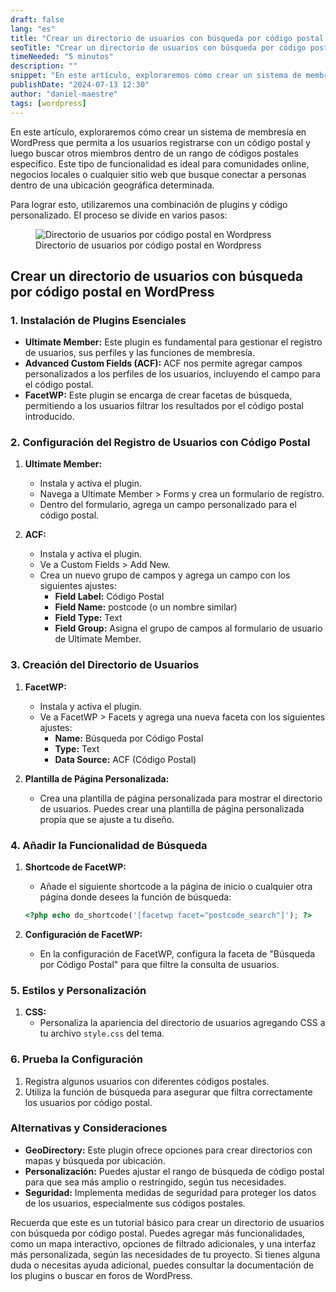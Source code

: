 ```yaml
---
draft: false
lang: "es"
title: "Crear un directorio de usuarios con búsqueda por código postal en WordPress"
seoTitle: "Crear un directorio de usuarios con búsqueda por código postal en WordPress"
timeNeeded: "5 minutos"
description: ""
snippet: "En este artículo, exploraremos cómo crear un sistema de membresía en WordPress que permita a los usuarios registrarse con un código postal y luego buscar otros miembros dentro de un rango de códigos postales específico."
publishDate: "2024-07-13 12:30"
author: "daniel-maestre"
tags: [wordpress]
---
```


En este artículo, exploraremos cómo crear un sistema de membresía en WordPress que permita a los usuarios registrarse con un código postal y luego buscar otros miembros dentro de un rango de códigos postales específico. Este tipo de funcionalidad es ideal para comunidades online, negocios locales o cualquier sitio web que busque conectar a personas dentro de una ubicación geográfica determinada.

Para lograr esto, utilizaremos una combinación de plugins y código personalizado. El proceso se divide en varios pasos:

<figure>
<img class="mx-auto" src="/blogImages/directorio-usuarios-codigo-postal.png" title="Directorio de usuarios por código postal en Wordpress" alt="Directorio de usuarios por código postal en Wordpress" loading="lazy"/>
<figcaption class="text-center">Directorio de usuarios por código postal en Wordpress<figcaption>
</figure>

## Crear un directorio de usuarios con búsqueda por código postal en WordPress

### 1. Instalación de Plugins Esenciales

* **Ultimate Member:**  Este plugin es fundamental para gestionar el registro de usuarios, sus perfiles y las funciones de membresía.
* **Advanced Custom Fields (ACF):** ACF nos permite agregar campos personalizados a los perfiles de los usuarios, incluyendo el campo para el código postal.
* **FacetWP:**  Este plugin se encarga de crear facetas de búsqueda, permitiendo a los usuarios filtrar los resultados por el código postal introducido.

### 2. Configuración del Registro de Usuarios con Código Postal

1. **Ultimate Member:**
    *  Instala y activa el plugin.
    *  Navega a Ultimate Member > Forms y crea un formulario de registro.
    *  Dentro del formulario, agrega un campo personalizado para el código postal.

2. **ACF:**
    *  Instala y activa el plugin.
    *  Ve a Custom Fields > Add New.
    *  Crea un nuevo grupo de campos y agrega un campo con los siguientes ajustes:
        *  **Field Label:**  Código Postal
        *  **Field Name:**  postcode (o un nombre similar)
        *  **Field Type:**  Text
        *  **Field Group:**  Asigna el grupo de campos al formulario de usuario de Ultimate Member.

### 3. Creación del Directorio de Usuarios

1. **FacetWP:**
    *  Instala y activa el plugin.
    *  Ve a FacetWP > Facets y agrega una nueva faceta con los siguientes ajustes:
        *  **Name:**  Búsqueda por Código Postal
        *  **Type:**  Text
        *  **Data Source:**  ACF (Código Postal)

2. **Plantilla de Página Personalizada:**
    *  Crea una plantilla de página personalizada para mostrar el directorio de usuarios. Puedes crear una plantilla de página personalizada propia que se ajuste a tu diseño.

### 4. Añadir la Funcionalidad de Búsqueda

1. **Shortcode de FacetWP:**
    *  Añade el siguiente shortcode a la página de inicio o cualquier otra página donde desees la función de búsqueda:

    ```php
    <?php echo do_shortcode('[facetwp facet="postcode_search"]'); ?>
    ```

2. **Configuración de FacetWP:**
    *  En la configuración de FacetWP, configura la faceta de "Búsqueda por Código Postal" para que filtre la consulta de usuarios.

### 5. Estilos y Personalización

1. **CSS:**
    *  Personaliza la apariencia del directorio de usuarios agregando CSS a tu archivo `style.css` del tema.

### 6. Prueba la Configuración

1.  Registra algunos usuarios con diferentes códigos postales.
2.  Utiliza la función de búsqueda para asegurar que filtra correctamente los usuarios por código postal.

### Alternativas y Consideraciones

* **GeoDirectory:**  Este plugin ofrece opciones para crear directorios con mapas y búsqueda por ubicación.
* **Personalización:**  Puedes ajustar el rango de búsqueda de código postal para que sea más amplio o restringido, según tus necesidades.
* **Seguridad:**  Implementa medidas de seguridad para proteger los datos de los usuarios, especialmente sus códigos postales.

Recuerda que este es un tutorial básico para crear un directorio de usuarios con búsqueda por código postal. Puedes agregar más funcionalidades, como un mapa interactivo, opciones de filtrado adicionales, y una interfaz más personalizada, según las necesidades de tu proyecto. Si tienes alguna duda o necesitas ayuda adicional, puedes consultar la documentación de los plugins o buscar en foros de WordPress. 

